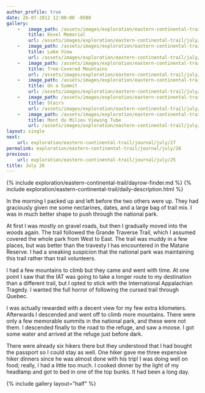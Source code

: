 ```yaml
---
author_profile: true
date: 26-07-2012 12:00:00 -0500
gallery:
    -   image_path: /assets/images/exploration/eastern-continental-trail/july/small/26-1.jpg
        title: Kovel Memorial
        url: /assets/images/exploration/eastern-continental-trail/july/large/26-1.jpg
    -   image_path: /assets/images/exploration/eastern-continental-trail/july/small/26-2.jpg
        title: Lake View
        url: /assets/images/exploration/eastern-continental-trail/july/large/26-2.jpg
    -   image_path: /assets/images/exploration/eastern-continental-trail/july/small/26-3.jpg
        title: Tree-Covered Mountains
        url: /assets/images/exploration/eastern-continental-trail/july/large/26-3.jpg
    -   image_path: /assets/images/exploration/eastern-continental-trail/july/small/26-4.jpg
        title: On a Summit
        url: /assets/images/exploration/eastern-continental-trail/july/large/26-4.jpg
    -   image_path: /assets/images/exploration/eastern-continental-trail/july/small/26-5.jpg
        title: Stairs
        url: /assets/images/exploration/eastern-continental-trail/july/large/26-5.jpg
    -   image_path: /assets/images/exploration/eastern-continental-trail/july/small/26-6.jpg
        title: Mont du Milieu Viewing Tube
        url: /assets/images/exploration/eastern-continental-trail/july/large/26-6.jpg
layout: single
next:
    url: exploration/eastern-continental-trail/journal/july/27
permalink: exploration/eastern-continental-trail/journal/july/26
previous:
    url: exploration/eastern-continental-trail/journal/july/25
title: July 26
---
```

{% include exploration/eastern-continental-trail/dayrow-finder.md %}
{% include exploration/eastern-continental-trail/daily-description.html %}

In the morning I packed up and left before the two others were up. They had graciously given me some nectarines, dates, and a large bag of trail mix. I was in much better shape to push through the national park.

At first I was mostly on gravel roads, but then I gradually moved into the woods again. The trail followed the Grande Traverse Trail, which I assumed covered the whole park from West to East. The trail was muddy in a few places, but was better than the travesty I has encountered in the Matane Reserve. I had a sneaking suspicion that the national park was maintaining this trail rather than trail volunteers.

I had a few mountains to climb but they came and went with time. At one point I saw that the IAT was going to take a longer route to my destination than a different trail, but I opted to stick with the International Appalachian Tragedy. I wanted the full horror of following the cursed trail through Quebec.

I was actually rewarded with a decent view for my few extra kilometers. Afterwards I descended and went off to climb more mountains. There were only a few memorable summits in the national park, and these were not them. I descended finally to the road to the refuge, and saw a moose. I got some water and arrived at the refuge just before dark.

There were already six hikers there but they understood that I had bought the passport so I could stay as well. One hiker gave me three expensive hiker dinners since he was almost done with his trip! I was doing well on food; really, I had a little too much. I cooked dinner by the light of my headlamp and got to bed in one of the top bunks. It had been a long day.

{% include gallery layout="half" %}